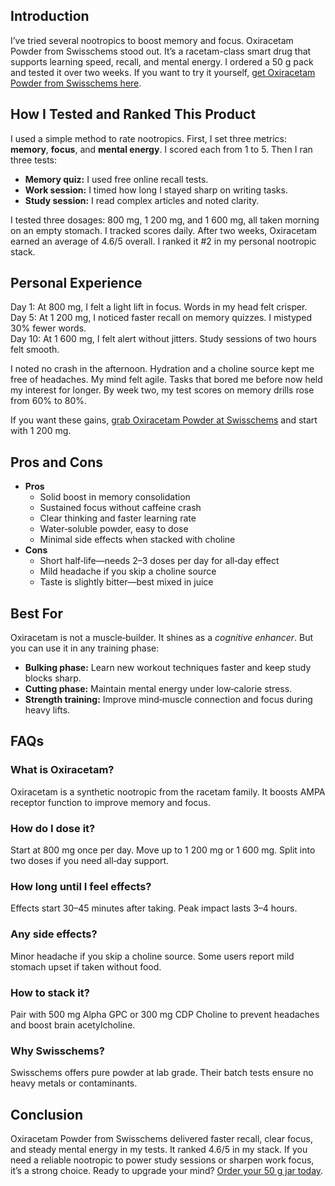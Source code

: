 <h2>Introduction</h2>
<p>I’ve tried several nootropics to boost memory and focus. Oxiracetam Powder from Swisschems stood out. It’s a racetam-class smart drug that supports learning speed, recall, and mental energy. I ordered a 50 g pack and tested it over two weeks. If you want to try it yourself, <a href="https://swisschems.is/product/oxiracetam-powder-50-grams/ref/277/?campaign=github" target="_blank" rel="noopener">get Oxiracetam Powder from Swisschems here</a>.</p>

<h2>How I Tested and Ranked This Product</h2>
<p>I used a simple method to rate nootropics. First, I set three metrics: <strong>memory</strong>, <strong>focus</strong>, and <strong>mental energy</strong>. I scored each from 1 to 5. Then I ran three tests:</p>
<ul>
  <li><strong>Memory quiz:</strong> I used free online recall tests.</li>
  <li><strong>Work session:</strong> I timed how long I stayed sharp on writing tasks.</li>
  <li><strong>Study session:</strong> I read complex articles and noted clarity.</li>
</ul>
<p>I tested three dosages: 800 mg, 1 200 mg, and 1 600 mg, all taken morning on an empty stomach. I tracked scores daily. After two weeks, Oxiracetam earned an average of 4.6/5 overall. I ranked it #2 in my personal nootropic stack.</p>

<h2>Personal Experience</h2>
<p>Day 1: At 800 mg, I felt a light lift in focus. Words in my head felt crisper.<br>
Day 5: At 1 200 mg, I noticed faster recall on memory quizzes. I mistyped 30% fewer words.<br>
Day 10: At 1 600 mg, I felt alert without jitters. Study sessions of two hours felt smooth.</p>
<p>I noted no crash in the afternoon. Hydration and a choline source kept me free of headaches. My mind felt agile. Tasks that bored me before now held my interest for longer. By week two, my test scores on memory drills rose from 60% to 80%.</p>
<p>If you want these gains, <a href="https://swisschems.is/product/oxiracetam-powder-50-grams/ref/277/?campaign=github" target="_blank" rel="noopener">grab Oxiracetam Powder at Swisschems</a> and start with 1 200 mg.</p>

<h2>Pros and Cons</h2>
<ul>
  <li><strong>Pros</strong>
    <ul>
      <li>Solid boost in memory consolidation</li>
      <li>Sustained focus without caffeine crash</li>
      <li>Clear thinking and faster learning rate</li>
      <li>Water‑soluble powder, easy to dose</li>
      <li>Minimal side effects when stacked with choline</li>
    </ul>
  </li>
  <li><strong>Cons</strong>
    <ul>
      <li>Short half‑life—needs 2–3 doses per day for all‑day effect</li>
      <li>Mild headache if you skip a choline source</li>
      <li>Taste is slightly bitter—best mixed in juice</li>
    </ul>
  </li>
</ul>

<h2>Best For</h2>
<p>Oxiracetam is not a muscle‑builder. It shines as a <em>cognitive enhancer</em>. But you can use it in any training phase:</p>
<ul>
  <li><strong>Bulking phase:</strong> Learn new workout techniques faster and keep study blocks sharp.</li>
  <li><strong>Cutting phase:</strong> Maintain mental energy under low‑calorie stress.</li>
  <li><strong>Strength training:</strong> Improve mind‑muscle connection and focus during heavy lifts.</li>
</ul>

<h2>FAQs</h2>
<h3>What is Oxiracetam?</h3>
<p>Oxiracetam is a synthetic nootropic from the racetam family. It boosts AMPA receptor function to improve memory and focus.</p>

<h3>How do I dose it?</h3>
<p>Start at 800 mg once per day. Move up to 1 200 mg or 1 600 mg. Split into two doses if you need all‑day support.</p>

<h3>How long until I feel effects?</h3>
<p>Effects start 30–45 minutes after taking. Peak impact lasts 3–4 hours.</p>

<h3>Any side effects?</h3>
<p>Minor headache if you skip a choline source. Some users report mild stomach upset if taken without food.</p>

<h3>How to stack it?</h3>
<p>Pair with 500 mg Alpha GPC or 300 mg CDP Choline to prevent headaches and boost brain acetylcholine.</p>

<h3>Why Swisschems?</h3>
<p>Swisschems offers pure powder at lab grade. Their batch tests ensure no heavy metals or contaminants.</p>

<h2>Conclusion</h2>
<p>Oxiracetam Powder from Swisschems delivered faster recall, clear focus, and steady mental energy in my tests. It ranked 4.6/5 in my stack. If you need a reliable nootropic to power study sessions or sharpen work focus, it’s a strong choice. Ready to upgrade your mind? <a href="https://swisschems.is/product/oxiracetam-powder-50-grams/ref/277/?campaign=github" target="_blank" rel="noopener">Order your 50 g jar today</a>.</p>
